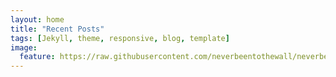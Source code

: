 ```yaml
---
layout: home
title: "Recent Posts"
tags: [Jekyll, theme, responsive, blog, template]
image:
  feature: https://raw.githubusercontent.com/neverbeentothewall/neverbeentothewall.github.io/master/images/typewriter.jpg
---
```

